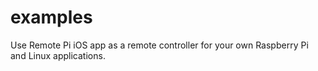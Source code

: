 examples
========

Use Remote Pi iOS app as a remote controller for your own Raspberry Pi and Linux applications.